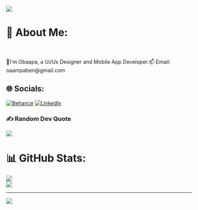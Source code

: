 ![](https://thumbs.gfycat.com/GlisteningAggravatingJunebug-size_restricted.gif) 

# 💫 About Me:
<!Hello visitor> <br><br>👋I'm Obaapa, a Ui/Ux Designer and Mobile App Developer.📫 Email: oaampaben@gmail.com

## 🌐 Socials:
[![Behance](https://img.shields.io/badge/Behance-1769ff?logo=behance&logoColor=white)](https://behance.net/obaapaampaben) [![LinkedIn](https://img.shields.io/badge/LinkedIn-%230077B5.svg?logo=linkedin&logoColor=white)](https://linkedin.com/in/oaampaben) 

### ✍️ Random Dev Quote
![](https://quotes-github-readme.vercel.app/api?type=horizontal&theme=radical)

# 📊 GitHub Stats:
![](https://github-readme-streak-stats.herokuapp.com/?user=OAAK125&theme=dracula&hide_border=false)<br/>
![](https://github-readme-stats.vercel.app/api/top-langs/?username=OAAK125&theme=dracula&hide_border=false&include_all_commits=false&count_private=false&layout=compact)

---
[![](https://visitcount.itsvg.in/api?id=OAAK125&icon=0&color=0)](https://visitcount.itsvg.in)
<!-- Proudly created with GPRM ( https://gprm.itsvg.in ) -->

